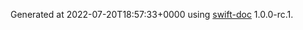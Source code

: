 Generated at 2022-07-20T18:57:33+0000 using [swift-doc](https://github.com/SwiftDocOrg/swift-doc) 1.0.0-rc.1.

